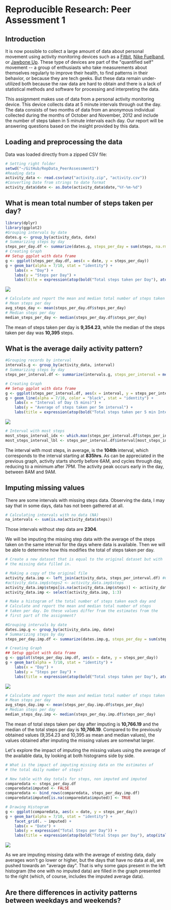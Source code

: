 # Reproducible Research: Peer Assessment 1



## Introduction
It is now possible to collect a large amount of data about personal
movement using activity monitoring devices such as a
[Fitbit](http://www.fitbit.com), [Nike
Fuelband](http://www.nike.com/us/en_us/c/nikeplus-fuelband), or
[Jawbone Up](https://jawbone.com/up). These type of devices are part of
the "quantified self" movement -- a group of enthusiasts who take
measurements about themselves regularly to improve their health, to
find patterns in their behavior, or because they are tech geeks. But
these data remain under-utilized both because the raw data are hard to
obtain and there is a lack of statistical methods and software for
processing and interpreting the data.

This assignment makes use of data from a personal activity monitoring
device. This device collects data at 5 minute intervals through out the
day. The data consists of two months of data from an anonymous
individual collected during the months of October and November, 2012
and include the number of steps taken in 5 minute intervals each day. Our
report will be answering questions based on the insight provided by this data.

## Loading and preprocessing the data  
Data was loaded directly from a zipped CSV file:

```r
# Setting right folder
setwd("~/GitHub/RepData_PeerAssessment1")
#Reading data
activity_data <- read.csv(unz("activity.zip", "activity.csv"))
#Converting Date from strings to date format
activity_data$date <- as.Date(activity_data$date,"%Y-%m-%d")
```


## What is mean total number of steps taken per day?


```r
library(dplyr)
library(ggplot2)
#Grouping intervals by date
dates.g <- group_by(activity_data, date)
# Summarizing steps by day
steps_per_day.df <- summarize(dates.g, steps_per_day = sum(steps, na.rm = TRUE))
# Creating Graph
## Setup ggplot with data frame
g <- ggplot(steps_per_day.df, aes(x = date, y = steps_per_day))
g + geom_bar(alpha = 7/10, stat = "identity") +
    labs(x = "Day") +
    labs(y = "Steps per Day") +
    labs(title = expression(atop(bold("Total steps taken per Day"), atop(italic("For Subject XXX"), ""))))
```

![](figures/steps_per_day-1.png) 

```r
# Calculate and report the mean and median total number of steps taken per day
# Mean steps per day
avg_steps_day <- mean(steps_per_day.df$steps_per_day)
# Median steps per day
median_steps_per_day <- median(steps_per_day.df$steps_per_day)
```
The mean of steps taken per day is **9,354.23**, while the median of the steps taken per day was **10,395** steps.

## What is the average daily activity pattern?

```r
#Grouping records by interval
intervals.g <- group_by(activity_data, interval)
# Summarizing steps by day
steps_per_interval.df <- summarize(intervals.g, steps_per_interval = mean(steps, na.rm = TRUE))

# Creating Graph
## Setup ggplot with data frame
g <- ggplot(steps_per_interval.df, aes(x = interval, y = steps_per_interval))
g + geom_line(alpha = 7/10, color = "black", stat = "identity") +
    labs(x = "Interval of Day (5 mins)") +
    labs(y = "Average of steps taken per 5m interval") +
    labs(title = expression(atop(bold("Total steps taken per 5 min Interval of Day"), atop(italic("For Subject XXX"), ""))))
```

![](figures/dailyactivitypattern-1.png) 

```r
# Interval with most steps
most_steps_interval_idx <- which.max(steps_per_interval.df$steps_per_interval)
most_steps_interval_lbl <- steps_per_interval.df$interval[most_steps_interval_idx]
```
The interval with most steps, in average, is the **104th** interval, which corresponds to the interval starting at **835hrs**. As can be appreciated in the previous graph, activity starts shortly before 6AM, and cycles through day, reducing to a minimum after 7PM. The activity peak occurs early in the day, between 8AM and 9AM.

## Imputing missing values
There are some intervals with missing steps data. Observing the data, I may say that in some days, data has not been gathered at all.  

```r
# Calculating intervals with no data (NA)
na_intervals <- sum(is.na(activity_data$steps))
```
Those intervals without step data are **2304**.  

We will be imputing the missing step data with the average of the steps taken on the same interval for the days where data is available. Then we will be able to determine how this modifies the total of steps taken per day.  


```r
# Create a new dataset that is equal to the original dataset but with
# the missing data filled in.

# Making a copy of the original file
activity_data.imp <- left_join(activity_data, steps_per_interval.df) #Copy of df to be populated with imputed values
#activity_data.imp$steps2 <- activity_data.imp$steps
activity_data.imp$steps[is.na(activity_data.imp$steps)] <- activity_data.imp$steps_per_interval
activity_data.imp <- select(activity_data.imp, 1:3)

# Make a histogram of the total number of steps taken each day and
# Calculate and report the mean and median total number of steps
# taken per day. Do these values differ from the estimates from the
# first part of the assignment?

#Grouping intervals by date
dates.imp.g <- group_by(activity_data.imp, date)
# Summarizing steps by day
steps_per_day.imp.df <- summarize(dates.imp.g, steps_per_day = sum(steps, na.rm = TRUE))

# Creating Graph
## Setup ggplot with data frame
g <- ggplot(steps_per_day.imp.df, aes(x = date, y = steps_per_day))
g + geom_bar(alpha = 7/10, stat = "identity") +
    labs(x = "Day") +
    labs(y = "Steps per Day") +
    labs(title = expression(atop(bold("Total steps taken per Day"), atop(italic("For Subject XXX (imputing NA values with interval average)"), ""))))
```

![](figures/imputemissingvalues-1.png) 

```r
# Calculate and report the mean and median total number of steps taken per day
# Mean steps per day
avg_steps_day.imp <- mean(steps_per_day.imp.df$steps_per_day)
# Median steps per day
median_steps_day.imp <- median(steps_per_day.imp.df$steps_per_day)
```

The mean of total steps taken per day after imputing is **10,766.19** and the median of the total steps per day is **10,766.19**. Compared to the previously obtained values (9,354.23 and 10,395 as mean and median values), the values obtained after imputing the missing values are somewhat larger.

Let's explore the impact of imputing the missing values using the average of the available data, by looking at both histograms side by side.


```r
# What is the impact of imputing missing data on the estimates of
# the total daily number of steps?

# New table with day totals for steps, non imputed and imputed
comparedata <- steps_per_day.df
comparedata$imputed <- FALSE
comparedata <- bind_rows(comparedata, steps_per_day.imp.df)
comparedata$imputed[is.na(comparedata$imputed)] <- TRUE

# Drawing Histogram
g <- ggplot(comparedata, aes(x = date, y = steps_per_day))
g + geom_bar(alpha = 7/10, stat = "identity") +
    facet_grid(. ~ imputed) +
    labs(x = "Date") +
    labs(y = expression("Total Steps per Day")) +
    labs(title = expression(atop(bold("Total Steps per Day"), atop(italic("Non-Imputed vs Imputed missing values"), ""))))
```

![](figures/compareimputed-1.png) 

As we are imputing missing data with the average of existing data, daily averages won't go lower or higher, but the days that have no data at all, are pushed towards an "average day". That is why some gaps present in the left histogram (the one with no imputed data) are filled in the graph presented to the right (which, of course, includes the imputed average data).  

## Are there differences in activity patterns between weekdays and weekends?

